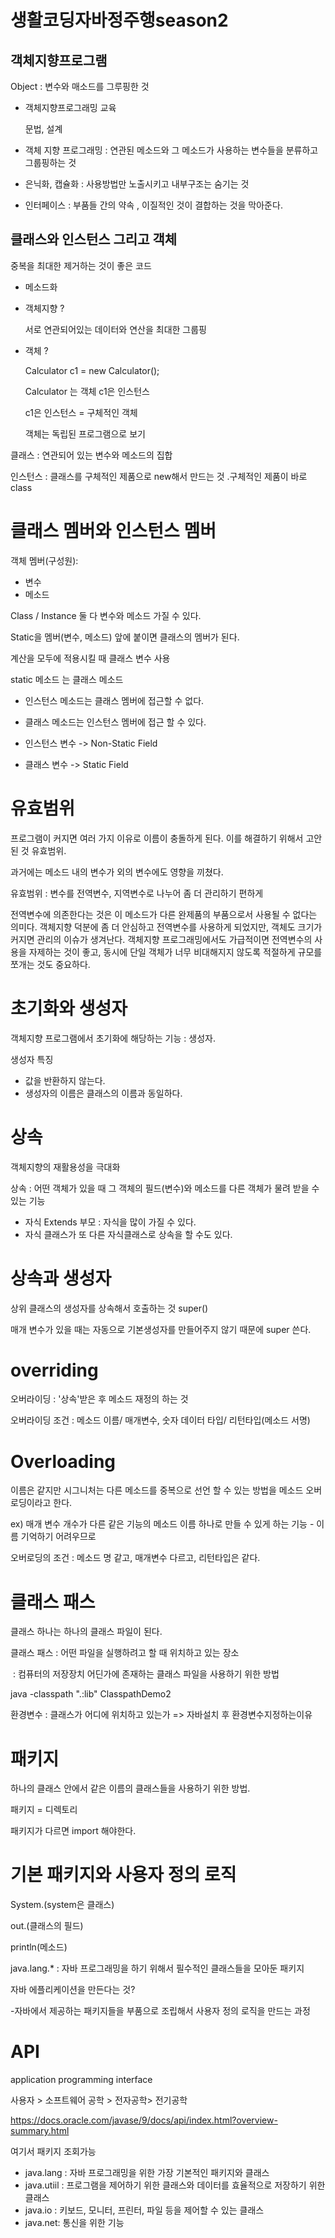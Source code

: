 # 생활코딩자바정주행season2

## 객체지향프로그램

Object : 변수와 매소드를 그루핑한 것

* 객체지향프로그래밍 교육

  문법, 설계



* 객체 지향 프로그래밍 : 연관된 메소드와 그 메소드가 사용하는 변수들을 분류하고 그룹핑하는 것
* 은닉화, 캡슐화 : 사용방법만 노출시키고 내부구조는 숨기는 것
* 인터페이스 : 부품들 간의 약속 , 이질적인 것이 결합하는 것을 막아준다.

## 클래스와 인스턴스 그리고 객체

중복을 최대한 제거하는 것이 좋은 코드

- 메소드화

- 객체지향 ?

  서로 연관되어있는 데이터와 연산을 최대한 그룹핑

- 객체 ?

  Calculator c1 = new Calculator();

  Calculator 는 객체 c1은 인스턴스

  c1은 인스턴스 = 구체적인 객체 

  객체는 독립된 프로그램으로 보기

클래스 : 연관되어 있는 변수와 메소드의 집합

인스턴스 : 클래스를 구체적인 제품으로 new해서 만드는 것 .구체적인 제품이 바로 class

# 클래스 멤버와 인스턴스 멤버

객체 멤버(구성원):

 - 변수
 - 메소드

Class / Instance 둘 다 변수와 메소드 가질 수 있다.

Static을 멤버(변수, 메소드) 앞에 붙이면 클래스의 멤버가 된다. 

계산을 모두에 적용시킬 때 클래스 변수 사용

static  메소드 는 클래스 메소드

* 인스턴스 메소드는 클래스 멤버에 접근할 수 없다.
* 클래스 메소드는 인스턴스 멤버에 접근 할 수 있다.



* 인스턴스 변수 -> Non-Static Field
* 클래스 변수 -> Static Field




# 유효범위

프로그램이 커지면 여러 가지 이유로 이름이 충돌하게 된다. 이를 해결하기 위해서 고안된 것 유효범위.

과거에는 메소드 내의 변수가 외의 변수에도 영향을 끼쳤다.

유효범위 : 변수를 전역변수, 지역변수로 나누어 좀 더 관리하기 편하게



전역변수에 의존한다는 것은 이 메소드가 다른 완제품의 부품으로서 사용될 수 없다는 의미다. 객체지향 덕분에 좀 더 안심하고 전역변수를 사용하게 되었지만, 객체도 크기가 커지면 관리의 이슈가 생겨난다. 객체지향 프로그래밍에서도 가급적이면 전역변수의 사용을 자제하는 것이 좋고, 동시에 단일 객체가 너무 비대해지지 않도록 적절하게 규모를 쪼개는 것도 중요하다.



# 초기화와 생성자

객체지향 프로그램에서 초기화에 해당하는 기능 : 생성자.

생성자 특징

* 값을 반환하지 않는다.
* 생성자의 이름은 클래스의 이름과 동일하다.



# 상속

객체지향의 재활용성을 극대화

상속 : 어떤 객체가 있을 때 그 객체의 필드(변수)와 메소드를 다른 객체가 물려 받을 수 있는 기능

* 자식 Extends 부모 : 자식을 많이 가질 수 있다.
* 자식 클래스가 또 다른 자식클래스로 상속을 할 수도 있다.




# 상속과 생성자

상위 클래스의 생성자를 상속해서 호출하는 것 super()

매개 변수가 있을 때는 자동으로 기본생성자를 만들어주지 않기 때문에 super 쓴다.

# overriding

오버라이딩 : '상속'받은 후 메소드 재정의 하는 것

오버라이딩 조건 : 메소드 이름/ 매개변수, 숫자 데이터 타입/ 리턴타입(메소드 서명)



# Overloading

이름은 같지만 시그니처는 다른 메소드를 중복으로 선언 할 수 있는 방법을 메소드 오버로딩이라고 한다.

ex) 매개 변수 개수가 다른 같은 기능의 메소드 이름 하나로 만들 수 있게 하는 기능 - 이름 기억하기 어려우므로

오버로딩의 조건 : 메소드 명 같고, 매개변수 다르고, 리턴타입은 같다.

# 클래스 패스

클래스 하나는 하나의 클래스 파일이 된다.

클래스 패스 : 어떤 파일을 실행하려고 할 때 위치하고 있는 장소

​                     : 컴퓨터의 저장장치 어딘가에 존재하는 클래스 파일을 사용하기 위한 방법

java -classpath ".:lib" ClasspathDemo2

환경변수 : 클래스가 어디에 위치하고 있는가 => 자바설치 후 환경변수지정하는이유

# 패키지

하나의 클래스 안에서 같은 이름의 클래스들을 사용하기 위한 방법.

패키지 = 디렉토리

패키지가 다르면 import  해야한다.

# 기본 패키지와 사용자 정의 로직

System.(system은 클래스)

out.(클래스의 필드)

println(메소드)

java.lang.* : 자바 프로그래밍을 하기 위해서 필수적인 클래스들을 모아둔 패키지

자바 에플리케이션을 만든다는 것? 

-자바에서 제공하는 패키지들을 부품으로 조립해서 사용자 정의 로직을 만드는 과정

# API

application programming interface

사용자 > 소프트웨어 공학 > 전자공학> 전기공학

https://docs.oracle.com/javase/9/docs/api/index.html?overview-summary.html

여기서 패키지 조회가능

* java.lang : 자바 프로그래밍을 위한 가장 기본적인 패키지와 클래스
* java.utiil :  프로그램을 제어하기 위한 클래스와 데이터를 효율적으로 저장하기 위한 클래스
* java.io : 키보드, 모니터, 프린터, 파일 등을 제어할 수 있는 클래스
* java.net: 통신을 위한 기능














